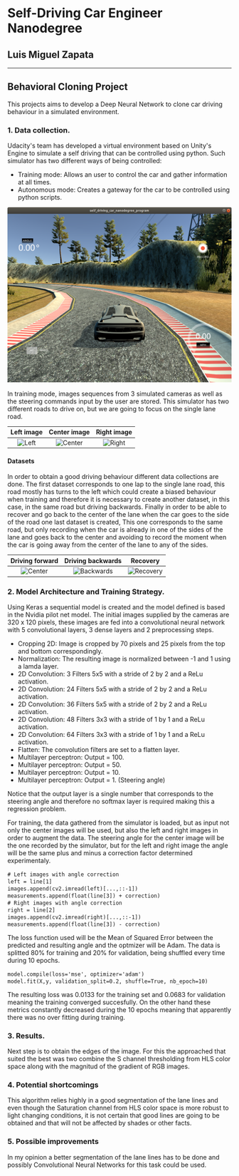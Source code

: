 # **Self-Driving Car Engineer Nanodegree** 

## Luis Miguel Zapata

---

## Behavioral Cloning Project

This projects aims to develop a Deep Neural Network to clone car driving behaviour in a simulated environment.  

[image1]: ./screenshots/simulator.png "Simulator"
[image2]: ./screenshots/left.jpg "Left"
[image3]: ./screenshots/center.jpg "Center"
[image4]: ./screenshots/right.jpg "Right"
[image5]: ./screenshots/backwards.jpg "Backwards"
[image6]: ./screenshots/recovery.jpg "Recovery"



### 1. Data collection.

Udacity's team has developed a virtual environment based on Unity's Engine to simulate a self driving that can be controlled using python. Such simulator has two different ways of being controlled:

* Training mode: Allows an user to control the car and gather information at all times.
* Autonomous mode: Creates a gateway for the car to be controlled using python scripts.

![alt text][image1]

In training mode, images sequences from 3 simulated cameras as well as the steering commands input by the user are stored. This simulator has two different roads to drive on, but we are going to focus on the single lane road. 

Left image                 |  Center image             |  Right image  
:-------------------------:|:-------------------------:|:-------------------------: 
![][image2]                |  ![][image3]              |  ![][image4]

#### Datasets
In order to obtain a good driving behaviour different data collections are done. The first dataset corresponds to one lap to the single lane road, this road mostly has turns to the left which could create a biased behaviour when training and therefore it is necessary to create another dataset, in this case, in the same road but driving backwards. Finally in order to be able to recover and go back to the center of the lane when the car goes to the side of the road one last dataset is created, This one corresponds to the same road, but only recording when the car is already in one of the sides of the lane and goes back to the center and avoiding to record the moment when the car is going away from the center of the lane to any of the sides.

Driving forward            |  Driving backwards        |  Recovery
:-------------------------:|:-------------------------:|:-------------------------: 
![][image3]                |  ![][image5]              |  ![][image6]

### 2. Model Architecture and Training Strategy.

Using Keras a sequential model is created and the model defined is based in the Nvidia pilot net model. The initial images supplied by the cameras are 320 x 120 pixels, these images are fed into a convolutional neural network  with 5 convolutional layers, 3 dense layers and 2 preprocessing steps.

* Cropping 2D: Image is cropped by 70 pixels and 25 pixels from the top and bottom correspondingly.
* Normalization: The resulting image is normalized between -1 and 1 using a lamda layer.
* 2D Convolution: 3 Filters 5x5 with a stride of 2 by 2 and a ReLu activation. 
* 2D Convolution: 24 Filters 5x5 with a stride of 2 by 2 and a ReLu activation.
* 2D Convolution: 36 Filters 5x5 with a stride of 2 by 2 and a ReLu activation.
* 2D Convolution: 48 Filters 3x3 with a stride of 1 by 1 and a ReLu activation.
* 2D Convolution: 64 Filters 3x3 with a stride of 1 by 1 and a ReLu activation.
* Flatten: The convolution filters are set to a flatten layer.
* Multilayer perceptron: Output = 100.
* Multilayer perceptron: Output = 50.
* Multilayer perceptron: Output = 10.
* Multilayer perceptron: Output = 1. (Steering angle)

Notice that the output layer is a single number that corresponds to the steering angle and therefore no softmax layer is required making this a regression problem.

For training, the data gathered from the simulator is loaded, but as input not only the center images will be used, but also the left and right images in order to augment the data. The steering angle for the center image will be the one recorded by the simulator, but for the left and right image the angle will be the same plus and minus a correction factor determined experimentaly.

```
# Left images with angle correction
left = line[1]
images.append(cv2.imread(left)[...,::-1])
measurements.append(float(line[3]) + correction)
# Right images with angle correction
right = line[2]
images.append(cv2.imread(right)[...,::-1])
measurements.append(float(line[3]) - correction)
```

The loss function used will be the Mean of Squared Error between the predicted and resulting angle and the optmizer will be Adam. The data is splitted 80% for training and 20% for validation, being shuffled every time during 10 epochs.

```
model.compile(loss='mse', optimizer='adam')
model.fit(X,y, validation_split=0.2, shuffle=True, nb_epoch=10)
```
The resulting loss was 0.0133 for the training set and 0.0683 for validation meaning the training converged succesfully. On the other hand these metrics constantly decreased during the 10 epochs meaning that apparently there was no over fitting during training.

### 3. Results.
Next step is to obtain the edges of the image. For this the approached that suited the best was two combine the S channel thresholding from HLS color space along with the magnitud of the gradient of RGB images. 

### 4. Potential shortcomings

This algorithm relies highly in a good segmentation of the lane lines and even though the Saturation channel from HLS color space is more robust to light changing conditions, it is not certain that good lines are going to be obtained and that will not be affected by shades or other facts.

### 5. Possible improvements

In my opinion a better segmentation of the lane lines has to be done and possibly Convolutional Neural Networks for this task could be used. 

